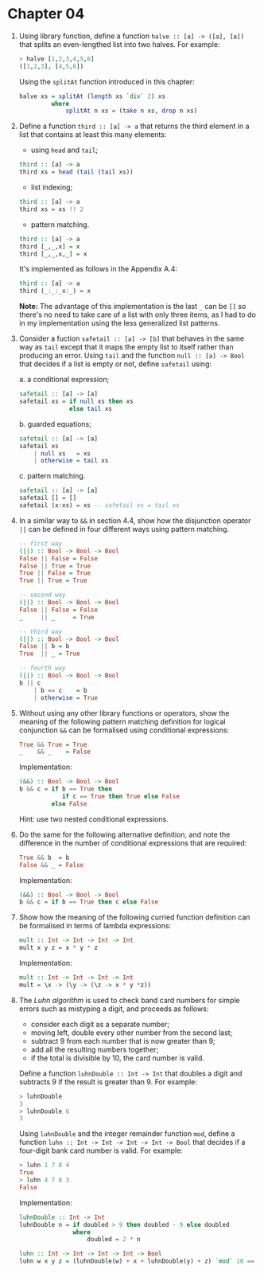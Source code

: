 # Chapter 04

1. Using library function, define a function `halve :: [a] -> ([a], [a])` that
   splits an even-lengthed list into two halves. For example:

    ```haskell
    > halve [1,2,3,4,5,6]
    ([1,2,3], [4,5,6])
    ```
    
    Using the `splitAt` function introduced in this chapter:
    
    ```haskell
    halve xs = splitAt (length xs `div` 2) xs
             where
                 splitAt n xs = (take n xs, drop n xs)
    ```

2. Define a function `third :: [a] -> a` that returns the third element in a
   list that contains at least this many elements:

    * using `head` and `tail`;
    ```haskell
    third :: [a] -> a
    third xs = head (tail (tail xs))
    ```
    
    * list indexing;
    ```haskell
    third :: [a] -> a
    third xs = xs !! 2
    ```
    
    * pattern matching.
    ```haskell
    third :: [a] -> a
    third [_,_,x] = x
    third [_,_,x,_] = x
    ```
    
    It's implemented as follows in the Appendix A.4:
    
    ```haskell
    third :: [a] -> a
    third (_:_:_x:_) = x
    ```
    
    **Note:** The advantage of this implementation is the last `_` can be `[]` so
    there's no need to take care of a list with only three items, as I had to do in
    my implementation using the less generalized list patterns.

3. Consider a fuction `safetail :: [a] -> [b]` that behaves in the same way as
   `tail` except that it maps the empty list to itself rather than producing an
   error. Using `tail` and the function `null :: [a] -> Bool` that decides if a
   list is empty or not, define `safetail` using:

    a. a conditional expression;
    ```haskell
    safetail :: [a] -> [a]
    safetail xs = if null xs then xs
                  else tail xs
    ```
    
    b. guarded equations;
    ```haskell
    safetail :: [a] -> [a]
    safetail xs
        | null xs   = xs
        | otherwise = tail xs
    ```
    
    c. pattern matching.
    ```haskell
    safetail :: [a] -> [a]
    safetail [] = []
    safetail (x:xs) = xs -- safetail xs = tail xs
    ```

4. In a similar way to `&&` in section 4.4, show how the disjunction operator
   `||` can be defined in four different ways using pattern matching.

    ```haskell
    -- first way
    (||) :: Bool -> Bool -> Bool
    False || False = False
    False || True = True
    True || False = True
    True || True = True
    
    -- second way
    (||) :: Bool -> Bool -> Bool
    False || False = False
    _     || _     = True
    
    -- third way
    (||) :: Bool -> Bool -> Bool
    False || b = b
    True  || _ = True
    
    -- fourth way
    (||) :: Bool -> Bool -> Bool
    b || c
        | b == c    = b
        | otherwise = True 
    ```

5. Without using any other library functions or operators, show the meaning of
   the following pattern matching definition for logical conjunction `&&` can be
   formalised using conditional expressions:

    ```haskell
    True && True = True
    _    && _    = False
    ```
    
    Implementation:
    
    ```haskell
    (&&) :: Bool -> Bool -> Bool
    b && c = if b == True then
                if c == True then True else False
             else False
    ```
    
    Hint: use two nested conditional expressions.

6. Do the same for the following alternative definition, and note the difference
   in the number of conditional expressions that are required:

   ```haskell
   True && b  = b
   False && _ = False
   ```
   
   Implementation:
   
   ```haskell
   (&&) :: Bool -> Bool -> Bool
   b && c = if b == True then c else False
   ```

7. Show how the meaning of the following curried function definition can be
   formalised in terms of lambda expressions:

    ```haskell
    mult :: Int -> Int -> Int -> Int
    mult x y z = x * y * z
    ```
    
    Implementation:
    
    ```haskell
    mult :: Int -> Int -> Int -> Int
    mult = \x -> (\y -> (\z -> x * y *z))
    ```

8. The *Luhn algorithm* is used to check band card numbers for simple errors
   such as mistyping a digit, and proceeds as follows:

    * consider each digit as a separate number;
    * moving left, double every other number from the second last;
    * subtract 9 from each number that is now greater than 9;
    * add all the resulting numbers together;
    * if the total is divisible by 10, the card number is valid.
    
    Define a function `luhnDouble :: Int -> Int` that doubles a digit and subtracts
    9 if the result is greater than 9. For example:
    
    ```haskell
    > luhnDouble
    3
    > luhnDouble 6
    3
    ``` 
    
    Using `luhnDouble` and the integer remainder function `mod`, define a function
    `luhn :: Int -> Int -> Int -> Int -> Bool` that decides if a four-digit bank
    card number is valid. For example:
    
    ```haskell
    > luhn 1 7 8 4
    True
    > luhn 4 7 8 3
    False
    ```
    
    Implementation:
    
    ```haskell
    luhnDouble :: Int -> Int
    luhnDouble n = if doubled > 9 then doubled - 9 else doubled
                   where
                       doubled = 2 * n
    
    luhn :: Int -> Int -> Int -> Int -> Bool
    luhn w x y z = (luhnDouble(w) + x + luhnDouble(y) + z) `mod` 10 == 0 
    ```
